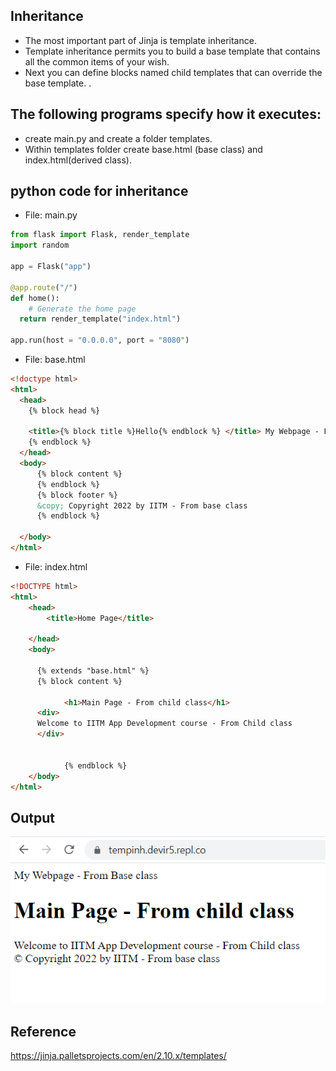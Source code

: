 ## Inheritance 
- The most important part of Jinja is template inheritance. 
- Template inheritance permits you to build a base template that contains all the common items of your wish.
- Next you can define blocks named child templates that can override the base template. 
. 
## The following programs specify how it executes:
- create main.py and create a folder templates. 
- Within templates folder create base.html (base class) and index.html(derived class).

## python code for inheritance
- File: main.py
```python linenums="1"
from flask import Flask, render_template
import random

app = Flask("app")

@app.route("/")
def home():
	# Generate the home page
  return render_template("index.html")
  
app.run(host = "0.0.0.0", port = "8080")

```
- File: base.html
```HTML linenums="1"
<!doctype html>
<html>
  <head>
    {% block head %}
    
    <title>{% block title %}Hello{% endblock %} </title> My Webpage - From Base class
    {% endblock %}
  </head>
  <body>
      {% block content %}
      {% endblock %}
      {% block footer %}
      &copy; Copyright 2022 by IITM - From base class
      {% endblock %}
    
  </body>
</html>

```
- File: index.html
```HTML linenums="1"
<!DOCTYPE html>
<html>
    <head>
        <title>Home Page</title>
				
    </head>
    <body>
      
      {% extends "base.html" %}
      {% block content %}
      
			<h1>Main Page - From child class</h1>
      <div>
      Welcome to IITM App Development course - From Child class
      </div>
      
      
			{% endblock %}
    </body>
</html>
```
## Output

![title](Images/inheritance_temp.png)

## Reference
https://jinja.palletsprojects.com/en/2.10.x/templates/